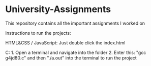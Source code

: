 # University-Assignments
This repository contains all the important assignments I worked on

Instructions to run the projects:

  HTML&CSS / JavaScript: Just double click the index.html
  
  C:
    1. Open a terminal and navigate into the folder
    2. Enter this: "gcc g4jd80.c" and then "./a.out" into the terminal to run the project

  
